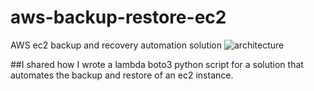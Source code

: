 # aws-backup-restore-ec2
AWS ec2 backup and recovery automation solution
![architecture](https://user-images.githubusercontent.com/123200995/213848962-ea7d597f-945a-453e-95ac-d502591f3cd0.PNG)


##I shared how I wrote a lambda boto3 python script for a solution that automates the backup and restore of an ec2 instance.
